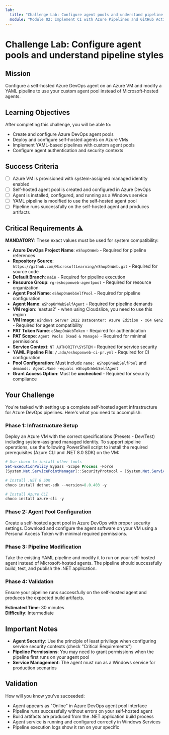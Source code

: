 ```yaml
---
lab:
  title: "Challenge Lab: Configure agent pools and understand pipeline styles"
  module: "Module 02: Implement CI with Azure Pipelines and GitHub Actions"
---
```


# Challenge Lab: Configure agent pools and understand pipeline styles

## Mission

Configure a self-hosted Azure DevOps agent on an Azure VM and modify a YAML pipeline to use your custom agent pool instead of Microsoft-hosted agents.

## Learning Objectives

After completing this challenge, you will be able to:

- Create and configure Azure DevOps agent pools
- Deploy and configure self-hosted agents on Azure VMs
- Implement YAML-based pipelines with custom agent pools
- Configure agent authentication and security contexts

## Success Criteria

- [ ] Azure VM is provisioned with system-assigned managed identity enabled
- [ ] Self-hosted agent pool is created and configured in Azure DevOps
- [ ] Agent is installed, configured, and running as a Windows service
- [ ] YAML pipeline is modified to use the self-hosted agent pool
- [ ] Pipeline runs successfully on the self-hosted agent and produces artifacts

## Critical Requirements ⚠️

**MANDATORY**: These exact values must be used for system compatibility:

- **Azure DevOps Project Name**: `eShopOnWeb` - Required for pipeline references
- **Repository Source**: `https://github.com/MicrosoftLearning/eShopOnWeb.git` - Required for source code
- **Default Branch**: `main` - Required for pipeline execution
- **Resource Group**: `rg-eshoponweb-agentpool` - Required for resource organization
- **Agent Pool Name**: `eShopOnWebSelfPool` - Required for pipeline configuration
- **Agent Name**: `eShopOnWebSelfAgent` - Required for pipeline demands
- **VM region**: 'eastus2' - when using Cloudslice, you need to use this region
- **VM Image**: `Windows Server 2022 Datacenter: Azure Edition - x64 Gen2` - Required for agent compatibility
- **PAT Token Name**: `eShopOnWebToken` - Required for authentication
- **PAT Scope**: `Agent Pools (Read & Manage)` - Required for minimal permissions
- **Service Context**: `NT AUTHORITY\SYSTEM` - Required for service security
- **YAML Pipeline File**: `/.ado/eshoponweb-ci-pr.yml` - Required for CI configuration
- **Pool Configuration**: Must include `name: eShopOnWebSelfPool` and `demands: Agent.Name -equals eShopOnWebSelfAgent`
- **Grant Access Option**: Must be **unchecked** - Required for security compliance

## Your Challenge

You're tasked with setting up a complete self-hosted agent infrastructure for Azure DevOps pipelines. Here's what you need to accomplish:

### Phase 1: Infrastructure Setup

Deploy an Azure VM with the correct specifications (Presets - Dev/Test) including system-assigned managed identity. To support pipeline operations, use the following PowerShell script to install the required prerequisites (Azure CLI and .NET 8.0 SDK) on the VM:

```powershell
# Use choco to install other tools
Set-ExecutionPolicy Bypass -Scope Process -Force
[System.Net.ServicePointManager]::SecurityProtocol = [System.Net.ServicePointManager]::SecurityProtocol -bor 3072; Invoke-Expression ((New-Object System.Net.WebClient).DownloadString('https://community.chocolatey.org/install.ps1'))

# Install .NET 8 SDK
choco install dotnet-sdk --version=8.0.403 -y

# Install Azure CLI
choco install azure-cli -y
```

### Phase 2: Agent Pool Configuration

Create a self-hosted agent pool in Azure DevOps with proper security settings. Download and configure the agent software on your VM using a Personal Access Token with minimal required permissions.

### Phase 3: Pipeline Modification

Take the existing YAML pipeline and modify it to run on your self-hosted agent instead of Microsoft-hosted agents. The pipeline should successfully build, test, and publish the .NET application.

### Phase 4: Validation

Ensure your pipeline runs successfully on the self-hosted agent and produces the expected build artifacts.

**Estimated Time**: 30 minutes  
**Difficulty**: Intermediate

## Important Notes

- **Agent Security**: Use the principle of least privilege when configuring service security contexts (check "Critical Requirements")
- **Pipeline Permissions**: You may need to grant permissions when the pipeline first runs on your agent pool
- **Service Management**: The agent must run as a Windows service for production scenarios

## Validation

How will you know you've succeeded:

- Agent appears as "Online" in Azure DevOps agent pool interface
- Pipeline runs successfully without errors on your self-hosted agent
- Build artifacts are produced from the .NET application build process
- Agent service is running and configured correctly in Windows Services
- Pipeline execution logs show it ran on your specific
